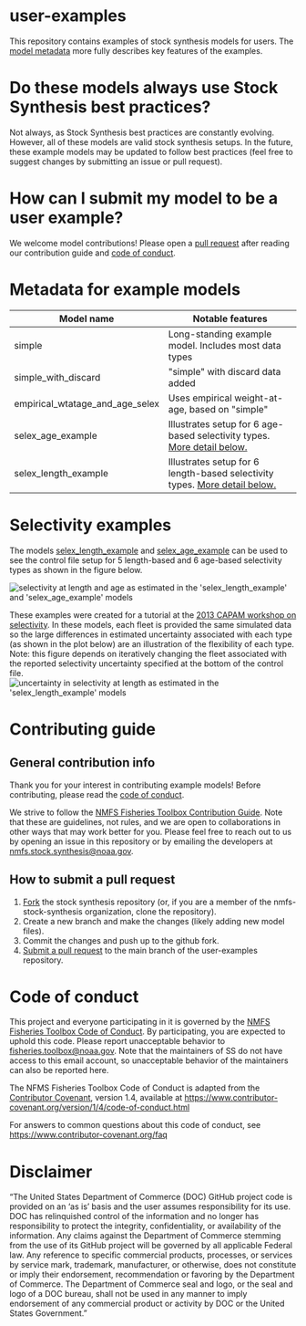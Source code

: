 # user-examples

This repository contains examples of stock synthesis models for users. The [model metadata](#metadata-for-example-models) more fully describes key features of the examples. 

# Do these models always use Stock Synthesis best practices?

Not always, as Stock Synthesis best practices are constantly evolving. However, all of these models are valid stock synthesis setups. In the future, these example models may be updated to follow best practices (feel free to suggest changes by submitting an issue or pull request).

# How can I submit my model to be a user example?

We welcome model contributions! Please open a [pull request](https://github.com/nmfs-stock-synthesis/user-examples/pulls) after reading our contribution guide and [code of conduct](#code-of-conduct).

# Metadata for example models
| Model name | Notable features | 
| --- | --- |
| simple						  | Long-standing example model. Includes most data types | 
| simple_with_discard             | "simple" with discard data added |
| empirical_wtatage_and_age_selex | Uses empirical weight-at-age, based on "simple" |
| selex_age_example				  | Illustrates setup for 6 age-based selectivity types. [More detail below.](#selectivity-examples)|
| selex_length_example			  | Illustrates setup for 6 length-based selectivity types. [More detail below.](#selectivity-examples)|

# Selectivity examples
The models [selex_length_example](https://github.com/nmfs-stock-synthesis/user-examples/tree/main/model_files/selex_length_example) and [selex_age_example](https://github.com/nmfs-stock-synthesis/user-examples/tree/main/model_files/selex_age_example) can be used to see the control file setup for 5 length-based and 6 age-based selectivity types as shown in the figure below.

![selectivity at length and age as estimated in the 'selex_length_example' and 'selex_age_example' models](https://github.com/nmfs-stock-synthesis/user-examples/blob/main/figures/selex_shapes.png?raw=true)

These examples were created for a tutorial at the [2013 CAPAM workshop on selectivity](http://www.capamresearch.org/current-projects/selectivity). In these models, each fleet is provided the same simulated data so the large differences in estimated uncertainty associated with each type (as shown in the plot below) are an illustration of the flexibility of each type. Note: this figure depends on iteratively changing the fleet associated with the reported selectivity uncertainty specified at the bottom of the control file.
![uncertainty in selectivity at length as estimated in the 'selex_length_example' models](https://github.com/nmfs-stock-synthesis/user-examples/blob/main/figures/selex_length_uncertainty.png?raw=true)

# Contributing guide

## General contribution info

Thank you for your interest in contributing example models! Before contributing, please read the [code of conduct](#code-of-conduct).

We strive to follow the [NMFS Fisheries Toolbox Contribution Guide](https://github.com/nmfs-fish-tools/Resources/blob/master/CONTRIBUTING.md). Note that these are guidelines, not rules, and we are open to collaborations in other ways that may work better for you. Please feel free to reach out to us by opening an issue in this repository or by emailing the developers at nmfs.stock.synthesis@noaa.gov.

## How to submit a pull request

1. [Fork](https://docs.github.com/en/github/getting-started-with-github/fork-a-repo) the stock synthesis repository (or, if you are a member of the nmfs-stock-synthesis organization, clone the repository).
2. Create a new branch and make the changes (likely adding new model files).
3. Commit the changes and push up to the github fork.
4. [Submit a pull request](https://docs.github.com/en/github/collaborating-with-issues-and-pull-requests/creating-a-pull-request-from-a-fork) to the main branch of the user-examples repository.

# Code of conduct

This project and everyone participating in it is governed by the [NMFS Fisheries Toolbox Code of Conduct](https://github.com/nmfs-fish-tools/Resources/blob/master/CODE_OF_CONDUCT.md). By participating, you are expected to uphold this code. Please report unacceptable behavior to [fisheries.toolbox@noaa.gov](mailto:fisheries.toolbox@noaa.gov). Note that the maintainers of SS do not have access to this email account, so unacceptable behavior of the maintainers can also be reported here.

The NFMS Fisheries Toolbox Code of Conduct is adapted from the [Contributor Covenant][homepage], version 1.4,
available at https://www.contributor-covenant.org/version/1/4/code-of-conduct.html

[homepage]: https://www.contributor-covenant.org

For answers to common questions about this code of conduct, see
https://www.contributor-covenant.org/faq

# Disclaimer

“The United States Department of Commerce (DOC) GitHub project code is provided 
on an ‘as is’ basis and the user assumes responsibility for its use. DOC has 
relinquished control of the information and no longer has responsibility to 
protect the integrity, confidentiality, or availability of the information. Any 
claims against the Department of Commerce stemming from the use of its GitHub 
project will be governed by all applicable Federal law. Any reference to 
specific commercial products, processes, or services by service mark, trademark,
manufacturer, or otherwise, does not constitute or imply their endorsement,
recommendation or favoring by the Department of Commerce. The Department of 
Commerce seal and logo, or the seal and logo of a DOC bureau, shall not be used 
in any manner to imply endorsement of any commercial product or activity by DOC
or the United States Government.”
